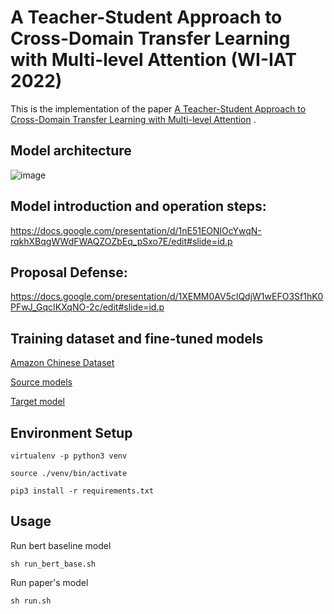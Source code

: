 # A Teacher-Student Approach to Cross-Domain Transfer Learning with Multi-level Attention (WI-IAT 2022)
This is the implementation of the paper [A Teacher-Student Approach to Cross-Domain Transfer Learning with Multi-level Attention](https://dl.acm.org/doi/abs/10.1145/3486622.3494009) .

## Model architecture
![image](https://github.com/kklab-com/cross-domain-sentiment-analysis/blob/master/transfer%20learning%20architecture.png)

## Model introduction and operation steps: 
https://docs.google.com/presentation/d/1nE51EONlOcYwqN-rqkhXBqgWWdFWAQZOZbEq_pSxo7E/edit#slide=id.p
<!-- 
## Weekly report:
https://docs.google.com/presentation/d/1V1n9mJ-qUIKCv9-1Z7h1cVSJ6jPPvBPZ7hH42bu3ahQ/edit#slide=id.g9f9e4d4e94_1_0
https://docs.google.com/presentation/d/1zPLn2K_5FxgEP8SrbvLVvBF7I1Sp7boyP5Qxi1wfNq8/edit#slide=id.gdadffaed61_0_12 -->

## Proposal Defense:
https://docs.google.com/presentation/d/1XEMM0AV5clQdjW1wEFO3Sf1hK0PFwJ_GqcIKXqNO-2c/edit#slide=id.p

## Training dataset and fine-tuned models
[Amazon Chinese Dataset](https://drive.google.com/drive/folders/14nvjHSRDwNUqdJqlHJG_XFYwTFmoBqJO?usp=sharing)

[Source models](https://drive.google.com/drive/folders/1NdE0b-Yvk1SetUHR-8Jwi488O7VxlqAi?usp=sharing)

[Target model](https://drive.google.com/drive/folders/1OukLJ2F2TSXJo9ZGkUDTD8HB1rSsqzTj?usp=sharing)


## Environment Setup
```
virtualenv -p python3 venv
```
```
source ./venv/bin/activate
```
```
pip3 install -r requirements.txt
```


<!-- -- final_cross_domin_uda_mtl.py: our model

-- run.sh: run our model

-- consist_processor_mtl_multi_neg.py: data processor for final_cross_domin_uda_mtl.py (with multi target)

-- majority_vote.py: majority vote for unlabelled target instance using fine-tuning source domain classifier 

-- new_new_unlabelled_psuedo_label.npy: the result after majority vote

-- data link: https://drive.google.com/drive/folders/14nvjHSRDwNUqdJqlHJG_XFYwTFmoBqJO?usp=sharing
              
              --baby_consist.json: Amazon baby domain product review (labeled)
              
              --sport.json: Amazon sport domain product review (labeled)
              
              --toy.json: Amazon toy domain product review (labeled)
              
              --new_artist.tsv: KKBOX artist reviews (labeled)
              
              --artist.txt: the list of artist
              
              --kkbox_negative_review: PTT negative reviews (labeled)
              
              --ptt.tsv (artist unlabeled review)

-- source domain model link: https://drive.google.com/drive/folders/1NdE0b-Yvk1SetUHR-8Jwi488O7VxlqAi?usp=sharing
 
-- cross domain output files will be in "proposed", link: https://drive.google.com/drive/folders/1OukLJ2F2TSXJo9ZGkUDTD8HB1rSsqzTj?usp=sharing

--bert.py: bert baseline model

--run.sh: run bert baseline -->

<!-- --cross_processor.py: data processor for bert.py

--bert baseline output file will be in "output" -->





## Usage

Run bert baseline model
```
sh run_bert_base.sh
```
Run paper's model
```
sh run.sh
```

